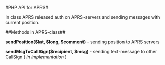 #PHP API for APRS#

In class APRS released auth on APRS-servers and sending messages with current position.

##Methods in APRS-class##

**sendPosition($lat, $long, $comment)** - sending position to APRS servers

**sendMsgToCallSign($recipient, $msg)** - sending text-message to other CallSign ( *in implementation* ) 
